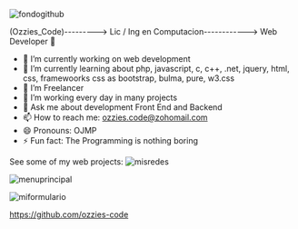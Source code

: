 ![fondogithub](https://github.com/ozzies-code/ozzies-code/assets/83247451/227e8814-77d4-4997-bcd4-f9a85c4a6887)

(Ozzies_Code)--------->
Lic / Ing en Computacion------------>
Web Developer 👋
- 🔭 I’m currently working on web development
- 🌱 I’m currently learning about php, javascript, c, c++, .net, jquery,  html, css, framewoorks css as bootstrap, bulma, pure, w3.css
- 👯 I’m Freelancer
- 🤔 I’m working every day in many projects
- 💬 Ask me about development Front End and Backend
- 📫 How to reach me: ozzies.code@zohomail.com
- 😄 Pronouns: OJMP
- ⚡ Fun fact: The Programming is nothing boring


See some of my web projects:
![misredes](https://github.com/ozzies-code/ozzies-code/assets/83247451/c02db9d5-e259-4b7c-b0a4-c91b1afeba13)


![menuprincipal](https://github.com/ozzies-code/ozzies-code/assets/83247451/56202684-2041-4c6f-ac0d-74bc4878aa95)


![miformulario](https://github.com/ozzies-code/ozzies-code/assets/83247451/9a0a2e12-e91e-4e60-9df6-576ca1922539)

https://github.com/ozzies-code




<!--


**ozzies-code/ozzies-code** is a ✨ _special_ ✨ repository because its `README.md` (this file) appears on your GitHub profile.

Here are some ideas to get you started:

- 🔭 I’m currently working on ...
- 🌱 I’m currently learning ...
- 👯 I’m looking to collaborate on ...
- 🤔 I’m looking for help with ...
- 💬 Ask me about ...
- 📫 How to reach me: ...
- 😄 Pronouns: ...
- ⚡ Fun fact: ...
-->
